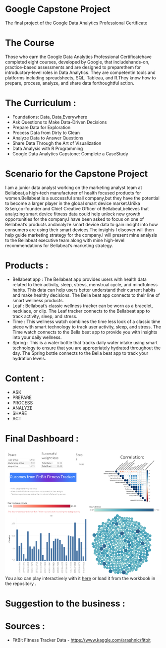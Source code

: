 # Google Capstone Project
The final project of the Google Data Analytics Professional Certificate

# The Course 
Those who earn the Google Data Analytics Professional Certificatehave completed eight courses, developed by Google, that includehands-on, practice-based assessments and are designed to preparethem for introductory-level roles in Data Analytics. They are competentin tools and platforms including spreadsheets, SQL, Tableau, and R.They know how to prepare, process, analyze, and share data forthoughtful action.

# The Curriculum : 
- Foundations: Data, Data,Everywhere
- Ask Questions to Make Data-Driven Decisions
- Prepare Data for Exploration
- Process Data from Dirty to Clean
- Analyze Data to Answer Questions
- Share Data Through the Art of Visualization
- Data Analysis with R Programming
- Google Data Analytics Capstone: Complete a CaseStudy

# Scenario for the Capstone Project
I am a junior data analyst working on the marketing analyst team at Bellabeat,a high-tech manufacturer of health focused products for women.Bellabeat is a successful small company,but they have the potential to become a larger player in the
global smart device market.Urška Sršen,co-founder and Chief Creative Officer of Bellabeat,believes that analyzing smart device fitness data could help unlock new growth opportunities for the company.I have been asked to focus on one of Bellabeat’s products andanalyze smart device data to gain insight into how consumers are using their smart devices.The insights I discover will then help guide marketing strategy for the company.I will present mine analysis to the Bellabeat executive team along with mine high-level recommendations for Bellabeat’s marketing strategy.

#   Products :
- Bellabeat app : The Bellabeat app provides users with health data related to their activity, sleep, stress, menstrual cycle, and mindfulness habits. This data can help users better understand their current habits and make healthy decisions. The Bella beat app connects to their line of smart wellness products.
- Leaf : Bellabeat’s classic wellness tracker can be worn as a bracelet, necklace, or clip. The Leaf tracker connects to the Bellabeat app to track activity, sleep, and stress.
- Time : This wellness watch combines the time less look of a classic time piece with smart technology to track user activity, sleep, and stress. The Time watch connects to the Bella beat app to provide you with insights into your daily wellness.
- Spring : This is a water bottle that tracks daily water intake using smart technology to ensure that you are appropriately hydrated throughout the day. The Spring bottle connects to the Bella beat app to track your hydration levels.

# Content : 
- ASK 
- PREPARE
- PROCESS
- ANALYZE
- SHARE
- ACT

# Final Dashboard : 
![dashboard: ](img/Dashboard.png)
You also can play interactively with it [here](https://prod-uk-a.online.tableau.com/t/practice12345/views/dashboard/Dashboard1?:showAppBanner=false&:display_count=n&:showVizHome=n&:origin=viz_share_link) or load it from the workbook in the repository .

# Suggestion to the business :

# Sources : 
- FitBit Fitness Tracker Data - https://www.kaggle.com/arashnic/fitbit
